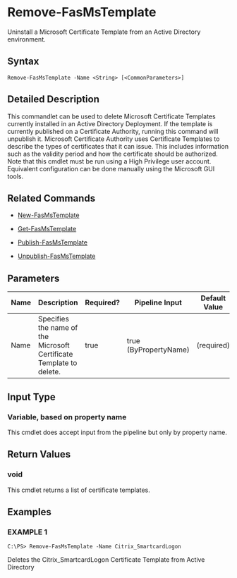 # Remove-FasMsTemplate

Uninstall a Microsoft Certificate Template from an Active Directory environment.

## Syntax

`Remove-FasMsTemplate -Name <String> [<CommonParameters>]`

## Detailed Description

This commandlet can be used to delete Microsoft Certificate Templates currently installed in an Active Directory Deployment. If the template is currently published on a Certificate Authority, running this command will unpublish it. Microsoft Certificate Authority uses Certificate Templates to describe the types of certificates that it can issue. This includes information such as the validity period and how the certificate should be authorized. Note that this cmdlet must be run using a High Privilege user account. Equivalent configuration can be done manually using the Microsoft GUI tools.

## Related Commands
-  [New-FasMsTemplate](New-FasMsTemplate.md) 

-  [Get-FasMsTemplate](Get-FasMsTemplate.md) 

-  [Publish-FasMsTemplate](Publish-FasMsTemplate.md) 

-  [Unpublish-FasMsTemplate](Unpublish-FasMsTemplate.md)

## Parameters

| Name | Description                                                         | Required? | Pipeline Input        | Default Value |
|------|---------------------------------------------------------------------|-----------|-----------------------|---------------|
| Name | Specifies the name of the Microsoft Certificate Template to delete. | true      | true (ByPropertyName) | (required)    |

## Input Type

### Variable, based on property name

This cmdlet does accept input from the pipeline but only by property name.

## Return Values

### void

This cmdlet returns a list of certificate templates.

## Examples

### EXAMPLE 1

    C:\PS> Remove-FasMsTemplate -Name Citrix_SmartcardLogon

Deletes the Citrix\_SmartcardLogon Certificate Template from Active Directory
